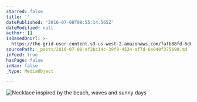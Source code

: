 ```yaml
---
starred: false
title: ''
datePublished: '2016-07-08T09:55:14.565Z'
dateModified: null
author: []
isBasedOnUrl: >-
  https://the-grid-user-content.s3-us-west-2.amazonaws.com/fafb88fd-6d0a-4431-b8a3-f807fe7e37ab.jpg
sourcePath: _posts/2016-07-08-af2bc14c-39f9-4534-af7d-6e040f375690.md
inFeed: true
hasPage: false
inNav: false
_type: MediaObject

---
```

![Necklace inspired by the beach, waves and sunny days](https://the-grid-user-content.s3-us-west-2.amazonaws.com/fafb88fd-6d0a-4431-b8a3-f807fe7e37ab.jpg)